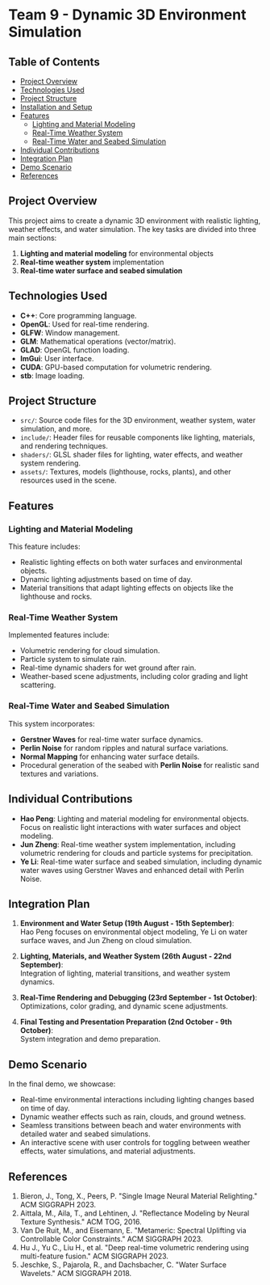 # Team 9 - Dynamic 3D Environment Simulation

## Table of Contents
- [Project Overview](#project-overview)
- [Technologies Used](#technologies-used)
- [Project Structure](#project-structure)
- [Installation and Setup](#installation-and-setup)
- [Features](#features)
  - [Lighting and Material Modeling](#lighting-and-material-modeling)
  - [Real-Time Weather System](#real-time-weather-system)
  - [Real-Time Water and Seabed Simulation](#real-time-water-and-seabed-simulation)
- [Individual Contributions](#individual-contributions)
- [Integration Plan](#integration-plan)
- [Demo Scenario](#demo-scenario)
- [References](#references)

## Project Overview
This project aims to create a dynamic 3D environment with realistic lighting, weather effects, and water simulation. The key tasks are divided into three main sections:
1. **Lighting and material modeling** for environmental objects
2. **Real-time weather system** implementation
3. **Real-time water surface and seabed simulation**

## Technologies Used
- **C++**: Core programming language.
- **OpenGL**: Used for real-time rendering.
- **GLFW**: Window management.
- **GLM**: Mathematical operations (vector/matrix).
- **GLAD**: OpenGL function loading.
- **ImGui**: User interface.
- **CUDA**: GPU-based computation for volumetric rendering.
- **stb**: Image loading.

## Project Structure
- `src/`: Source code files for the 3D environment, weather system, water simulation, and more.
- `include/`: Header files for reusable components like lighting, materials, and rendering techniques.
- `shaders/`: GLSL shader files for lighting, water effects, and weather system rendering.
- `assets/`: Textures, models (lighthouse, rocks, plants), and other resources used in the scene.

## Features

### Lighting and Material Modeling
This feature includes:
- Realistic lighting effects on both water surfaces and environmental objects.
- Dynamic lighting adjustments based on time of day.
- Material transitions that adapt lighting effects on objects like the lighthouse and rocks.

### Real-Time Weather System
Implemented features include:
- Volumetric rendering for cloud simulation.
- Particle system to simulate rain.
- Real-time dynamic shaders for wet ground after rain.
- Weather-based scene adjustments, including color grading and light scattering.

### Real-Time Water and Seabed Simulation
This system incorporates:
- **Gerstner Waves** for real-time water surface dynamics.
- **Perlin Noise** for random ripples and natural surface variations.
- **Normal Mapping** for enhancing water surface details.
- Procedural generation of the seabed with **Perlin Noise** for realistic sand textures and variations.

## Individual Contributions

- **Hao Peng**: Lighting and material modeling for environmental objects. Focus on realistic light interactions with water surfaces and object modeling.
- **Jun Zheng**: Real-time weather system implementation, including volumetric rendering for clouds and particle systems for precipitation.
- **Ye Li**: Real-time water surface and seabed simulation, including dynamic water waves using Gerstner Waves and enhanced detail with Perlin Noise.

## Integration Plan
1. **Environment and Water Setup (19th August - 15th September)**:  
   Hao Peng focuses on environmental object modeling, Ye Li on water surface waves, and Jun Zheng on cloud simulation.
   
2. **Lighting, Materials, and Weather System (26th August - 22nd September)**:  
   Integration of lighting, material transitions, and weather system dynamics.
   
3. **Real-Time Rendering and Debugging (23rd September - 1st October)**:  
   Optimizations, color grading, and dynamic scene adjustments.
   
4. **Final Testing and Presentation Preparation (2nd October - 9th October)**:  
   System integration and demo preparation.

## Demo Scenario
In the final demo, we showcase:
- Real-time environmental interactions including lighting changes based on time of day.
- Dynamic weather effects such as rain, clouds, and ground wetness.
- Seamless transitions between beach and water environments with detailed water and seabed simulations.
- An interactive scene with user controls for toggling between weather effects, water simulations, and material adjustments.

## References
1. Bieron, J., Tong, X., Peers, P. "Single Image Neural Material Relighting." ACM SIGGRAPH 2023.
2. Aittala, M., Aila, T., and Lehtinen, J. "Reflectance Modeling by Neural Texture Synthesis." ACM TOG, 2016.
3. Van De Ruit, M., and Eisemann, E. "Metameric: Spectral Uplifting via Controllable Color Constraints." ACM SIGGRAPH 2023.
4. Hu J., Yu C., Liu H., et al. "Deep real-time volumetric rendering using multi-feature fusion." ACM SIGGRAPH 2023.
5. Jeschke, S., Pajarola, R., and Dachsbacher, C. "Water Surface Wavelets." ACM SIGGRAPH 2018.


